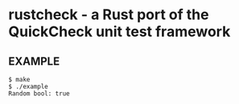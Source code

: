 # rustcheck - a Rust port of the QuickCheck unit test framework

## EXAMPLE

	$ make
	$ ./example
	Random bool: true